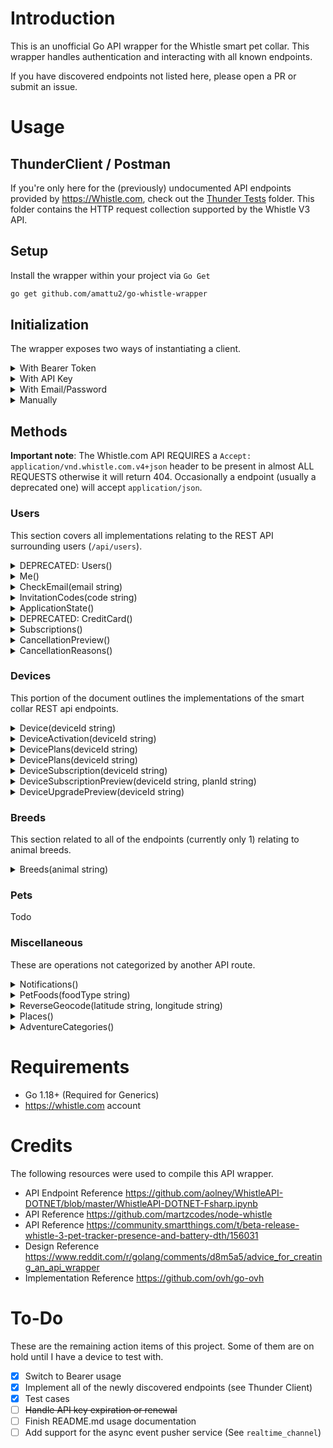 # Introduction

This is an unofficial Go API wrapper for the Whistle smart pet collar.
This wrapper handles authentication and interacting with all known endpoints.

If you have discovered endpoints not listed here, please open a PR or submit an issue.

# Usage

## ThunderClient / Postman

If you're only here for the (previously) undocumented API endpoints provided by <https://Whistle.com>,
check out the [Thunder Tests](/.vscode/thunder-tests/) folder.
This folder contains the HTTP request collection supported by the Whistle V3 API.

## Setup

Install the wrapper within your project via `Go Get`

```bash
go get github.com/amattu2/go-whistle-wrapper
```

## Initialization

The wrapper exposes two ways of instantiating a client.

<details>
  <summary>With Bearer Token</summary>

  If you already have a bearer token,
  you can instantiate a new wrapper via

  ```go
  whistle, err := whistle.InitializeBearer("API_TOKEN_HERE")
  ```

  This is useful for cases where you want to reduce overhead on page reload.
  You should ideally use this method as often as possible.
</details>

<details>
  <summary>With API Key</summary>
  **Note**: I believe this is deprecated and should not be used.
  The mobile application uses HTTP bearer, and this may be removed unpredictably.

  If you already have an API key (`X-Whistle-AuthToken`),
  you can instantiate a new wrapper via

  ```go
  whistle, err := whistle.InitializeToken("API_TOKEN_HERE")
  ```

  This is useful for cases where you want to reduce overhead on page reload.
  You should ideally use this method as often as possible.
</details>

<details>
  <summary>With Email/Password</summary>

  If you don't have an active API key, but have credentials that work on the <https://Whistle.com>
  mobile app or on <https://app.Whistle.com>, you can instantiate a new wrapper via

  ```go
  whistle, err := whistle.Initialize("EMAIL", "PASSWORD")
  ```

</details>

<details>
  <summary>Manually</summary>

  In the event that you have an advanced need, you may also
  initialize the wrapper directly. You only need `email`/`password`,
  `email`/`refresh_token`, `token`, or `bearer`, but never all 4 options together.

  If you provide a `email` and `password` or `email` and `refresh_token`,
  a HTTP bearer will automatically be requested and stored on your first API query.

  ```go
    client := whistle.Client{
      email: "ABC", // Option 1
      password: "XYZ", // Option 1-1
      refreshToken: "XYZ", // Option 1-2
      token: "123", // Option 2
      bearer: "abc12932", // Option 3
      Timeout: 3000,
      Env: whistle.ProdEnv, // Or: whistle.StagingEnv
      UserAgent: "Custom User Agent",
    }
  ```

</details>

## Methods

**Important note**: The Whistle.com API REQUIRES a `Accept: application/vnd.whistle.com.v4+json`
header to be present in almost ALL REQUESTS otherwise it will return 404.
Occasionally a endpoint (usually a deprecated one) will accept `application/json`.

### Users

This section covers all implementations relating to the REST API surrounding users
(`/api/users`).

<details>
  <summary>DEPRECATED: Users()</summary>

  Get information about the currently authenticated user.
  This does NOT provide information about all associated users.

  ```go
  // ...
  q := client.Users()

  q.StatusCode // "200"
  q.Error // nil

  fmt.Println(q.Response) // {CreatedAt, ..., Username}
  // ...
  ```

</details>

<details>
  <summary>Me()</summary>

  Returns information about the authenticated user.

  ```go
  // ...
  q := client.Me()

  q.StatusCode // "200"
  q.Error // nil

  fmt.Println(q.Response.User) // {CreatedAt, ..., Username}
  // ...
  ```

</details>

<details>
  <summary>CheckEmail(email string)</summary>

  Used to check if an email exists within the database.

  HTTP 404 - Non existing

  HTTP 204 - User exists

  ```go
  // ...
  q := client.CheckEmail("abc@gmail.com")

  fmt.Println(q.Response) // true = exists, false = non-existing
  // ...
  ```

</details>

<details>
  <summary>InvitationCodes(code string)</summary>

  Current usage unknown.

  ```go
  // ...
  q := client.InvitationCodes("code123")

  q.StatusCode // "200"
  q.Error // nil

  fmt.Println(q.Response) // TBD
  // ...
  ```

</details>

<details>
  <summary>ApplicationState()</summary>

  Get information about the current application state.
  Current usage unknown.

  ```go
  // ...
  q := client.ApplicationState()

  q.StatusCode // "200"
  q.Error // nil

  fmt.Println(q.Response.ApplicationState) // {...}
  // ...
  ```

</details>

<details>
  <summary>DEPRECATED: CreditCard()</summary>

  Get information about the current credit card on file.
  Does not return the actual card number.

  ```go
  // ...
  q := client.CreditCard()

  q.StatusCode // "200"
  q.Error // nil

  fmt.Println(q.Response)  // {CardType, ..., ZipCode}
  // ...
  ```

</details>

<details>
  <summary>Subscriptions()</summary>

  Get a list of subscriptions tied to an account, along with
  any Partner subscriptions.

  ```go
  // ...
  q := client.Subscriptions()

  q.StatusCode // "200"
  q.Error // nil

  fmt.Println(q.Response) // {Subscriptions: ..., PartnerServices: ...}
  // ...
  ```

</details>

<details>
  <summary>CancellationPreview()</summary>

  Current usage unknown.

  ```go
  // ...
  q := client.CancellationPreview()

  q.StatusCode // "200"
  q.Error // nil

  fmt.Println(q.Response) // TBD
  // ...
  ```

</details>

<details>
  <summary>CancellationReasons()</summary>

  Current usage unknown.

  ```go
  // ...
  q := client.CancellationReasons()

  q.StatusCode // "200"
  q.Error // nil

  fmt.Println(q.Response) // TBD
  // ...
  ```

</details>

### Devices

This portion of the document outlines the implementations of the smart collar
REST api endpoints.

<details>
  <summary>Device(deviceId string)</summary>

  Provides information about the specified smart collar device.

  ```go
  // ...
  q := client.Device("serial_num")

  q.StatusCode // "200"
  q.Error // nil

  fmt.Println(q.Response) // TBD
  // ...
  ```

</details>

<details>
  <summary>DeviceActivation(deviceId string)</summary>

  Provides information about the specified device activation status

  ```go
  // ...
  q := client.DeviceActivation("serial_num")

  q.StatusCode // "200"
  q.Error // nil

  fmt.Println(q.Response) // TBD
  // ...
  ```

</details>

<details>
  <summary>DevicePlans(deviceId string)</summary>

  Provides information about the specified device plans

  ```go
  // ...
  q := client.DevicePlans("serial_num")

  q.StatusCode // "200"
  q.Error // nil

  fmt.Println(q.Response) // TBD
  // ...
  ```

</details>

<details>
  <summary>DevicePlans(deviceId string)</summary>

  Provides information about the specified device plans

  ```go
  // ...
  q := client.DevicePlans("serial_num")

  q.StatusCode // "200"
  q.Error // nil

  fmt.Println(q.Response) // TBD
  // ...
  ```

</details>

<details>
  <summary>DeviceSubscription(deviceId string)</summary>

  Provides information about the specified device subscription status

  ```go
  // ...
  q := client.DeviceSubscription("serial_num")

  q.StatusCode // "200"
  q.Error // nil

  fmt.Println(q.Response) // TBD
  // ...
  ```

</details>

<details>
  <summary>DeviceSubscriptionPreview(deviceId string, planId string)</summary>

  Current usage unknown

  ```go
  // ...
  q := client.DeviceSubscriptionPreview("serial_num", "abc")

  q.StatusCode // "200"
  q.Error // nil

  fmt.Println(q.Response) // TBD
  // ...
  ```

</details>

<details>
  <summary>DeviceUpgradePreview(deviceId string)</summary>

  Current usage unknown

  ```go
  // ...
  q := client.DeviceUpgradePreview("serial_num")

  q.StatusCode // "200"
  q.Error // nil

  fmt.Println(q.Response) // TBD
  // ...
  ```

</details>

### Breeds

This section related to all of the endpoints (currently only 1) relating to animal breeds.

<details>
  <summary>Breeds(animal string)</summary>

  Provides a list of breeds given the current animal species.
  Known options are `dogs` or `cats`

  ```go
  // ...
  q := client.Breeds("dogs")

  q.StatusCode // "200"
  q.Error // nil

  fmt.Println(q.Response.Breeds) // [{ID: 123, Name: "German Shepherd", ...}, ...]
  // ...
  ```

</details>

### Pets

Todo

### Miscellaneous

These are operations not categorized by another API route.

<details>
  <summary>Notifications()</summary>

  Returns an array of unread notifications for the current user.

  ```go
  // ...
  q := client.Notifications()

  q.StatusCode // "200"
  q.Error // nil

  fmt.Println(q.Response) // {Items: [...]}
  // ...
  ```

</details>

<details>
  <summary>PetFoods(foodType string)</summary>

  Returns a list of pet foods given the food type.
  Known options are `dog_treat`, `dog_food`. Cat variant does not work.

  ```go
  // ...
  q := client.PetFoods("dog_food")

  q.StatusCode // "200"
  q.Error // nil

  fmt.Println(q.Response) // [{ID: 321, Name: "Purina XXX"}, ...]
  // ...
  ```

</details>

<details>
  <summary>ReverseGeocode(latitude string, longitude string)</summary>

  Decode latitude and longitude to a physical address.

  ```go
  // ...
  q := client.ReverseGeocode("LAT", "LON")

  q.StatusCode // "200"
  q.Error // nil

  fmt.Println(q.Response.Description) // {address: ..., region: ..., etc}
  // ...
  ```

</details>

<details>
  <summary>Places()</summary>

  Returns a list of saved (?) places tied to a user account.

  ```go
  // ...
  q := client.Places()

  q.StatusCode // "200"
  q.Error // nil

  fmt.Println(q.Response) // TBD
  // ...
  ```

</details>

<details>
  <summary>AdventureCategories()</summary>

  Returns a list of adventure categories.
  Current usage unknown.

  ```go
  // ...
  q := client.AdventureCategories()

  q.StatusCode // "200"
  q.Error // nil

  fmt.Println(q.Response) // TBD
  // ...
  ```

</details>

# Requirements

- Go 1.18+ (Required for Generics)
- <https://whistle.com> account

# Credits

The following resources were used to compile this API wrapper.

- API Endpoint Reference <https://github.com/aolney/WhistleAPI-DOTNET/blob/master/WhistleAPI-DOTNET-Fsharp.ipynb>
- API Reference <https://github.com/martzcodes/node-whistle>
- API Reference <https://community.smartthings.com/t/beta-release-whistle-3-pet-tracker-presence-and-battery-dth/156031>
- Design Reference <https://www.reddit.com/r/golang/comments/d8m5a5/advice_for_creating_an_api_wrapper>
- Implementation Reference <https://github.com/ovh/go-ovh>

# To-Do

These are the remaining action items of this project.
Some of them are on hold until I have a device to test with.

- [X] Switch to Bearer usage
- [X] Implement all of the newly discovered endpoints (see Thunder Client)
- [X] Test cases
- [ ] ~~Handle API key expiration or renewal~~
- [ ] Finish README.md usage documentation
- [ ] Add support for the async event pusher service (See `realtime_channel`)
